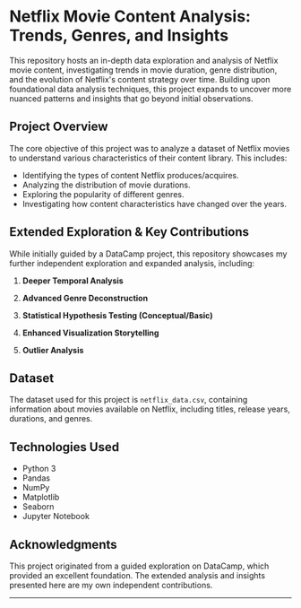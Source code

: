 
# Netflix Movie Content Analysis: Trends, Genres, and Insights 

This repository hosts an in-depth data exploration and analysis of Netflix movie content, investigating trends in movie duration, genre distribution, and the evolution of Netflix's content strategy over time. Building upon foundational data analysis techniques, this project expands to uncover more nuanced patterns and insights that go beyond initial observations.

## Project Overview

The core objective of this project was to analyze a dataset of Netflix movies to understand various characteristics of their content library. This includes:
* Identifying the types of content Netflix produces/acquires.
* Analyzing the distribution of movie durations.
* Exploring the popularity of different genres.
* Investigating how content characteristics have changed over the years.

## Extended Exploration & Key Contributions

While initially guided by a DataCamp project, this repository showcases my further independent exploration and expanded analysis, including:

1.  **Deeper Temporal Analysis**

2.  **Advanced Genre Deconstruction**

3.  **Statistical Hypothesis Testing (Conceptual/Basic)**
   
4.  **Enhanced Visualization Storytelling**
 
5.  **Outlier Analysis**


## Dataset

The dataset used for this project is `netflix_data.csv`, containing information about movies available on Netflix, including titles, release years, durations, and genres.

## Technologies Used

* Python 3
* Pandas
* NumPy
* Matplotlib
* Seaborn
* Jupyter Notebook


## Acknowledgments

This project originated from a guided exploration on DataCamp, which provided an excellent foundation. The extended analysis and insights presented here are my own independent contributions.

---
